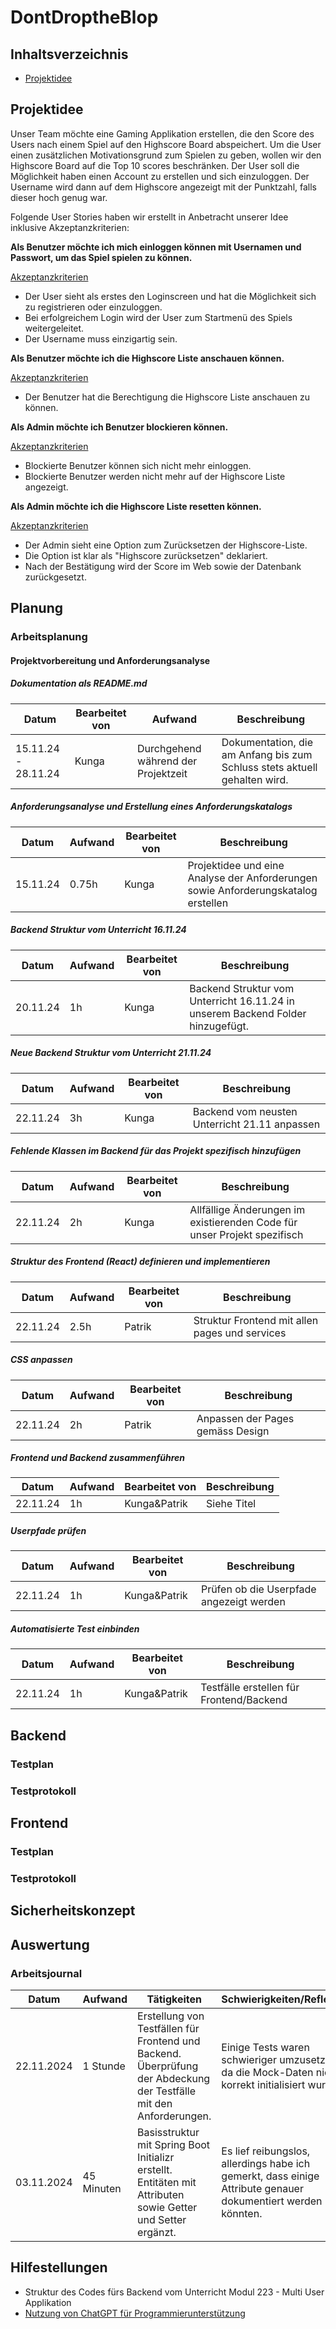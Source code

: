 # DontDroptheBlop

## Inhaltsverzeichnis

- [Projektidee](#projektidee)

## Projektidee

Unser Team möchte eine Gaming Applikation erstellen, die den Score des Users nach einem Spiel auf den Highscore Board abspeichert. Um die User einen zusätzlichen Motivationsgrund zum Spielen zu geben, wollen wir den Highscore Board auf die Top 10 scores beschränken. Der User soll die Möglichkeit haben einen Account zu erstellen und sich einzuloggen. Der Username wird dann auf dem Highscore angezeigt mit der Punktzahl, falls dieser hoch genug war.

Folgende User Stories haben wir erstellt in Anbetracht unserer Idee inklusive Akzeptanzkriterien:

**Als Benutzer möchte ich mich einloggen können mit Usernamen und Passwort, um das Spiel spielen zu können.**

<ins>Akzeptanzkriterien</ins>

- Der User sieht als erstes den Loginscreen und hat die Möglichkeit sich zu registrieren oder einzuloggen.
- Bei erfolgreichem Login wird der User zum Startmenü des Spiels weitergeleitet.
- Der Username muss einzigartig sein.

**Als Benutzer möchte ich die Highscore Liste anschauen können.**

<ins>Akzeptanzkriterien</ins>

- Der Benutzer hat die Berechtigung die Highscore Liste anschauen zu können.

**Als Admin möchte ich Benutzer blockieren können.**

<ins>Akzeptanzkriterien</ins>

- Blockierte Benutzer können sich nicht mehr einloggen.
- Blockierte Benutzer werden nicht mehr auf der Highscore Liste angezeigt.

**Als Admin möchte ich die Highscore Liste resetten können.**

<ins>Akzeptanzkriterien</ins>

- Der Admin sieht eine Option zum Zurücksetzen der Highscore-Liste.
- Die Option ist klar als "Highscore zurücksetzen" deklariert.
- Nach der Bestätigung wird der Score im Web sowie der Datenbank zurückgesetzt.

## Planung

### Arbeitsplanung

#### Projektvorbereitung und Anforderungsanalyse

##### Dokumentation als README.md

| **Datum**           | **Bearbeitet von** | **Aufwand**                         | **Beschreibung**                                                          |
| ------------------- | ------------------ | ----------------------------------- | ------------------------------------------------------------------------- |
| 15.11.24 - 28.11.24 | Kunga              | Durchgehend während der Projektzeit | Dokumentation, die am Anfang bis zum Schluss stets aktuell gehalten wird. |

##### Anforderungsanalyse und Erstellung eines Anforderungskatalogs

| **Datum** | **Aufwand** | **Bearbeitet von** | **Beschreibung**                                                                   |
| --------- | ----------- | ------------------ | ---------------------------------------------------------------------------------- |
| 15.11.24  | 0.75h       | Kunga              | Projektidee und eine Analyse der Anforderungen sowie Anforderungskatalog erstellen |

##### Backend Struktur vom Unterricht 16.11.24

| **Datum** | **Aufwand** | **Bearbeitet von** | **Beschreibung**                                                                |
| --------- | ----------- | ------------------ | ------------------------------------------------------------------------------- |
| 20.11.24  | 1h          | Kunga              | Backend Struktur vom Unterricht 16.11.24 in unserem Backend Folder hinzugefügt. |

##### Neue Backend Struktur vom Unterricht 21.11.24

| **Datum** | **Aufwand** | **Bearbeitet von** | **Beschreibung**                              |
| --------- | ----------- | ------------------ | --------------------------------------------- |
| 22.11.24  | 3h          | Kunga              | Backend vom neusten Unterricht 21.11 anpassen |

##### Fehlende Klassen im Backend für das Projekt spezifisch hinzufügen

| **Datum** | **Aufwand** | **Bearbeitet von** | **Beschreibung**                                                         |
| --------- | ----------- | ------------------ | ------------------------------------------------------------------------ |
| 22.11.24  | 2h          | Kunga              | Allfällige Änderungen im existierenden Code für unser Projekt spezifisch |

##### Struktur des Frontend (React) definieren und implementieren

| **Datum** | **Aufwand** | **Bearbeitet von** | **Beschreibung**                               |
| --------- | ----------- | ------------------ | ---------------------------------------------- |
| 22.11.24  | 2.5h        | Patrik             | Struktur Frontend mit allen pages und services |

##### CSS anpassen

| **Datum** | **Aufwand** | **Bearbeitet von** | **Beschreibung**                 |
| --------- | ----------- | ------------------ | -------------------------------- |
| 22.11.24  | 2h          | Patrik             | Anpassen der Pages gemäss Design |

##### Frontend und Backend zusammenführen

| **Datum** | **Aufwand** | **Bearbeitet von** | **Beschreibung** |
| --------- | ----------- | ------------------ | ---------------- |
| 22.11.24  | 1h          | Kunga&Patrik       | Siehe Titel      |

##### Userpfade prüfen

| **Datum** | **Aufwand** | **Bearbeitet von** | **Beschreibung**                         |
| --------- | ----------- | ------------------ | ---------------------------------------- |
| 22.11.24  | 1h          | Kunga&Patrik       | Prüfen ob die Userpfade angezeigt werden |

##### Automatisierte Test einbinden

| **Datum** | **Aufwand** | **Bearbeitet von** | **Beschreibung**                         |
| --------- | ----------- | ------------------ | ---------------------------------------- |
| 22.11.24  | 1h          | Kunga&Patrik       | Testfälle erstellen für Frontend/Backend |

#####

## Backend

### Testplan

### Testprotokoll

## Frontend

### Testplan

### Testprotokoll

## Sicherheitskonzept

## Auswertung

### Arbeitsjournal

| **Datum**  | **Aufwand** | **Tätigkeiten**                                                                                                    | **Schwierigkeiten/Reflexion**                                                                                |
| ---------- | ----------- | ------------------------------------------------------------------------------------------------------------------ | ------------------------------------------------------------------------------------------------------------ |
| 22.11.2024 | 1 Stunde    | Erstellung von Testfällen für Frontend und Backend. Überprüfung der Abdeckung der Testfälle mit den Anforderungen. | Einige Tests waren schwieriger umzusetzen, da die Mock-Daten nicht korrekt initialisiert wurden.             |
| 03.11.2024 | 45 Minuten  | Basisstruktur mit Spring Boot Initializr erstellt. Entitäten mit Attributen sowie Getter und Setter ergänzt.       | Es lief reibungslos, allerdings habe ich gemerkt, dass einige Attribute genauer dokumentiert werden könnten. |

## Hilfestellungen

- Struktur des Codes fürs Backend vom Unterricht Modul 223 - Multi User Applikation
- [Nutzung von ChatGPT für Programmierunterstützung](https://chatgpt.com/)
